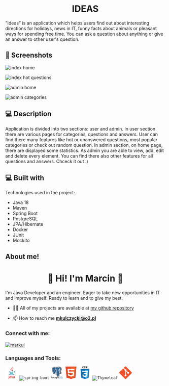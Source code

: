 
<h1 align="center" id="title">IDEAS</h1>

"Ideas" is an application which helps users find out about interesting directions for holidays, news in IT, funny facts about animals or pleasant ways for spending free time. You can ask a question about anything or give an answer to other user's question.

<h2>🚀 Screenshots</h2>

![index home](https://user-images.githubusercontent.com/113288219/205456522-e5722e31-9e27-47ea-9f55-729f21aa3e56.JPG)

![index hot questions](https://user-images.githubusercontent.com/113288219/205456524-a88c37b1-18b0-4e6c-a88f-4d15547fcc4c.JPG)

![admin home](https://user-images.githubusercontent.com/113288219/205456531-748ccc0f-5a7e-43fe-8163-1f21a25dfc3b.JPG)

![admin categories](https://user-images.githubusercontent.com/113288219/205456540-010477c1-c7b1-4f9f-a404-da7e7781e289.JPG)


<h2>💻 Description</h2>

Application is divided into two sections: user and admin. In user section there are various pages for categories, questions and answers. User can find there many features like hot or unanswered questions, most popular categories or check out random question. In admin section, on home page, there are displayed some statistics. As admin you are able to view, add, edit and delete every element. You can find there also other features for all questions and answers. Chceck it out :)


<h2>💻 Built with</h2>

Technologies used in the project:

*   Java 18
*   Maven
*   Spring Boot
*   PostgreSQL
*   JPA/Hibernate
*   Docker
*   JUnit
*   Mockito

<h2>About me!</h2>
<h1 align="center">👋 Hi! I'm Marcin 👋</h1>
I'm Java Developer and an engineer. Eager to take new opportunities in IT and improve myself. Ready to learn and to give my best.

- 👨‍💻 All of my projects are available at [my github repository](https://github.com/Marun5?tab=repositories)

- 📫 How to reach me **mkulczycki@o2.pl**

<h3 align="left">Connect with me:</h3>
<p align="left">
<a href="https://linkedin.com/in/markul" target="blank"><img align="center" src="https://raw.githubusercontent.com/rahuldkjain/github-profile-readme-generator/master/src/images/icons/Social/linked-in-alt.svg" alt="markul" height="30" width="40" /></a>
</p>

<h3 align="left">Languages and Tools:</h3>
<code><img height="40" src="https://raw.githubusercontent.com/devicons/devicon/master/icons/java/java-original-wordmark.svg" title="java"></code>
<code><img height="40" src="https://pbs.twimg.com/profile_images/1235868806079057921/fTL08u_H_400x400.png" title="spring-boot"></code>
<code><img height="40" src="https://raw.githubusercontent.com/devicons/devicon/master/icons/postgresql/postgresql-original-wordmark.svg" title="postgreSQL"></code>
<code><img height="40" src="https://raw.githubusercontent.com/devicons/devicon/master/icons/html5/html5-original.svg" title="html5"></code>
<code><img height="40" src="https://raw.githubusercontent.com/devicons/devicon/master/icons/css3/css3-original-wordmark.svg" title="css3"></code>
<code><img height="40" src="https://user-images.githubusercontent.com/113288219/207062251-a37329d8-4709-4a02-a019-9e3dac34dbc0.png" title="Thymeleaf"></code>
<code><img height="40" src="https://raw.githubusercontent.com/devicons/devicon/master/icons/git/git-original.svg" title="git"></code>
